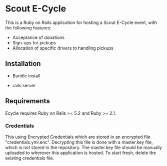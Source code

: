 # Scout E-Cycle

This is a Ruby on Rails application for hosting a Scout E-Cycle event, with the following features:

- Acceptance of donations
- Sign-ups for pickups
- Allocation of specific drivers to handling pickups

## Installation

- Bundle install

- rails server

## Requirements

Ecycle requires Ruby on Rails >= 5.2 and Ruby >= 2.1.

### Credentials

This using Encrypted Credentials which are stored in an encrypted file "credentials.yml.enc". Decrypting this file is done with a master.key file, which is not stored in the repository. The master.key file should be manually uploaded to wherever this application is hosted. To start fresh, delete the existing credentials file.